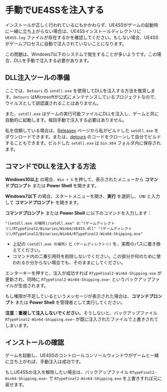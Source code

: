 # 手動でUE4SSを注入する

インストールが正しく行われているにもかかわらず、UE4SSがゲームの起動時に一緒に立ち上がらない場合は、UE4SSインストールディレクトリに `UE4SS.log` ファイルが存在するかを確認してください。もしない場合、UE4SSがゲームプロセスに自動で注入されていないことになります。

この問題は、Windows7以下のシステムで発生することが多いようです。この場合、DLLを手動で注入する必要があります。

## DLL注入ツールの準備

ここでは、`Detours` の `setdll.exe` を使用してDLLを注入する方法を推奨します。`Detours` はMicrosoftが公式にメンテナンスしているプロジェクトなので、ウイルスとして誤認識されることはありません。

また、`setdll.exe` はゲームの実行可能ファイルにDLLを注入し、ゲームと共に自動的に起動します。毎回手動で注入する必要はありません。

私を信頼している場合は、[Releases](https://github.com/BLACKujira/RTF2ModdingGuide/releases) ページから私がビルドした `setdll.exe` をダウンロードできます。または、[detours](https://github.com/microsoft/detours) のコードをクローンして自分でビルドすることもできます。ビルドした `setdll.exe` は `bin.X64` フォルダ内に保存されます。

## コマンドでDLLを注入する方法

**Windows10以上** の場合、`Win + X` を押して、表示されたメニューから **コマンドプロンプト** または **Power Shell** を開きます。

**Windows7以下** の場合、スタートメニューを開き、**実行** を選択し、`CMD` と入力して **コマンドプロンプト** を開きます。

**コマンドプロンプト** または **Power Shell** に以下のコマンドを入力します：
```
"(setdll.exe の場所)/setdll.exe" d:"(ゲームディレクトリ)/RTypeFinal2/Binaries/Win64/UE4SS.dll" "(ゲームディレクトリ)/RTypeFinal2/Binaries/Win64/RTypeFinal2-Win64-Shipping.exe"
```
- 上記の `(setdll.exe の場所)` と `(ゲームディレクトリ)` を、実際のパスに置き換えてください。
- コマンド内の二重引用符を削除しないでください。この部分が何のために使われるか分からない場合でも、そのままにしてください。

エンターキーを押すと、注入が成功すれば `RTypeFinal2-Win64-Shipping.exe` が更新され、同時に `RTypeFinal2-Win64-Shipping.exe~` というバックアップファイルが生成されます。

もし権限が不足しているというメッセージが表示された場合は、**コマンドプロンプト** または **Power Shell** を管理者として実行してください。

**注意：重複して注入しないでください**。そうしないと、バックアップファイル `RTypeFinal2-Win64-Shipping.exe~` が既に注入されたファイルで上書きされてしまいます。

## インストールの確認

ゲームを起動し、UE4SSのコントロールコンソールウィンドウがゲームと一緒に立ち上がれば、手動注入は成功です。

もしUE4SSの注入を解除したい場合は、バックアップファイル `RTypeFinal2-Win64-Shipping.exe~` で `RTypeFinal2-Win64-Shipping.exe` を上書きすれば元に戻せます。
